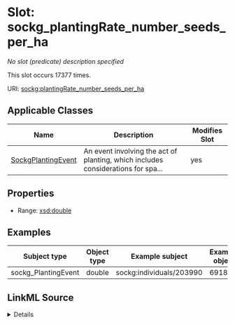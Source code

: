 

# Slot: sockg_plantingRate_number_seeds_per_ha


_No slot (predicate) description specified_






This slot occurs 17377 times.


URI: [sockg:plantingRate_number_seeds_per_ha](https://idir.uta.edu/sockg-ontology/docs/plantingRate_number_seeds_per_ha)



<!-- no inheritance hierarchy -->





## Applicable Classes

| Name | Description | Modifies Slot |
| --- | --- | --- |
| [SockgPlantingEvent](../classes/SockgPlantingEvent.md) | An event involving the act of planting, which includes considerations for spa... |  yes  |







## Properties

* Range: [xsd:double](http://www.w3.org/2001/XMLSchema#double)






## Examples

| Subject type | Object type | Example subject | Example object | Occurrences |
| --- | --- | --- | --- | --- |
| sockg_PlantingEvent | double | sockg:individuals/203990 | 69188.0 | 17377 |




## LinkML Source

<details>

```yaml
name: sockg_plantingRate_number_seeds_per_ha
annotations:
  count:
    tag: count
    value: 17377
description: No slot (predicate) description specified
examples:
- object:
    example_object: '69188.0'
    example_object_type: double
    example_predicate: sockg:plantingRate_number_seeds_per_ha
    example_subject: sockg:individuals/203990
    example_subject_type: sockg_PlantingEvent
from_schema: soc-kg
rank: 1000
slot_uri: sockg:plantingRate_number_seeds_per_ha
alias: sockg_plantingRate_number_seeds_per_ha
domain_of:
- sockg_PlantingEvent
range: double

```
</details>